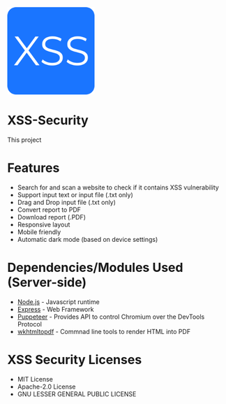 <img src="https://github.com/itsraval/XSS-Security/blob/main/public/images/favicon.png?" width="200" height="200">

# XSS-Security
This project


# Features
* Search for and scan a website to check if it contains XSS vulnerability
* Support input text or input file (.txt only)
* Drag and Drop input file (.txt only)
* Convert report to PDF
* Download report (.PDF)
* Responsive layout
* Mobile friendly
* Automatic dark mode (based on device settings)

# Dependencies/Modules Used (Server-side)
* [Node.js](https://nodejs.org/en/) - Javascript runtime
* [Express](https://expressjs.com/) - Web Framework
* [Puppeteer](https://www.npmjs.com/package/puppeteer) - Provides API to control Chromium over the DevTools Protocol
* [wkhtmltopdf](https://wkhtmltopdf.org/) - Commnad line tools to render HTML into PDF

# XSS Security Licenses 
* MIT License
* Apache-2.0 License
* GNU LESSER GENERAL PUBLIC LICENSE
